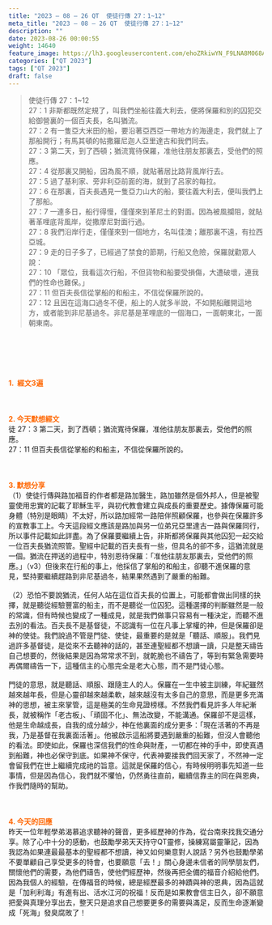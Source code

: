 ```yaml
---
title: "2023 – 08 – 26 QT  使徒行傳 27：1~12"
meta_title: "2023 – 08 – 26 QT  使徒行傳 27：1~12"
description: ""
date: 2023-08-26 00:00:55
weight: 14640
feature_image: https://lh3.googleusercontent.com/ehoZRkiwYN_F9LNA8M068AYxt73EavCZno-PD1cJRuf5BbSkQVUWr3gNEbt5kSs28Pb_Elg17kSrtf9ybWvojWoMV6I4tPM3vGRGDq6GkKkPdL2Gut4QAIw4-uykKUAtNiKgQKntvsU=w800
categories: ["QT 2023"]
tags: ["QT 2023"]
draft: false
---
```


<blockquote>使徒行傳 27：1~12<br />
27：1 非斯都既然定規了，叫我們坐船往義大利去，便將保羅和別的囚犯交給御營裏的一個百夫長，名叫猶流。<br />
27：2 有一隻亞大米田的船，要沿著亞西亞一帶地方的海邊走，我們就上了那船開行；有馬其頓的帖撒羅尼迦人亞里達古和我們同去。<br />
27：3 第二天，到了西頓；猶流寬待保羅，准他往朋友那裏去，受他們的照應。<br />
27：4 從那裏又開船，因為風不順，就貼著居比路背風岸行去。<br />
27：5 過了基利家、旁非利亞前面的海，就到了呂家的每拉。<br />
27：6 在那裏，百夫長遇見一隻亞力山大的船，要往義大利去，便叫我們上了那船。<br />
27：7 一連多日，船行得慢，僅僅來到革尼土的對面。因為被風攔阻，就貼著革哩底背風岸，從撒摩尼對面行過。<br />
27：8 我們沿岸行走，僅僅來到一個地方，名叫佳澳；離那裏不遠，有拉西亞城。<br />
27：9 走的日子多了，已經過了禁食的節期，行船又危險，保羅就勸眾人說：<br />
27：10 「眾位，我看這次行船，不但貨物和船要受損傷，大遭破壞，連我們的性命也難保。」<br />
27：11 但百夫長信從掌船的和船主，不信從保羅所說的。<br />
27：12 且因在這海口過冬不便，船上的人就多半說，不如開船離開這地方，或者能到非尼基過冬。非尼基是革哩底的一個海口，一面朝東北，一面朝東南。</blockquote><br />
&nbsp;<br />
<br />
&nbsp;<br />
<br />
<span style="color: #ff6600;"><strong>1.  經文3遍</strong></span><br />
<br />
&nbsp;<br />
<br />
<span style="color: #ff6600;"><strong>2. 今天默想經文<br />
</strong></span>徒 27：3 第二天，到了西頓；猶流寬待保羅，准他往朋友那裏去，受他們的照應。<br />
27：11 但百夫長信從掌船的和船主，不信從保羅所說的。<br />
<br />
&nbsp;<br />
<br />
<strong><span style="color: #ff6600;">3. 默想分享<br />
</span></strong>（1）使徒行傳與路加福音的作者都是路加醫生，路加雖然是個外邦人，但是被聖靈使用忠實的記載了耶穌生平，與初代教會建立與成長的重要歷史。據傳保羅可能身體（特別是眼睛）不太好，所以路加經常一路陪伴照顧保羅，也參與在保羅許多的宣教事工上。今天這段經文應該是路加與另一位弟兄亞里達古一路與保羅同行，所以事件記載如此詳盡。為了保羅要繼續上告，非斯都將保羅與其他囚犯一起交給一位百夫長猶流照管。聖經中記載的百夫長有一些，但具名的卻不多，這猶流就是一個。猶流在押送的過程中，特別恩待保羅：「准他往朋友那裏去，受他們的照應。」（v3）但後來在行船的事上，他採信了掌船的和船主，卻聽不進保羅的意見，堅持要繼續趕路到非尼基過冬，結果果然遇到了嚴重的船難。<br />
<br />
（2）恐怕不要說猶流，任何人站在這位百夫長的位置上，可能都會做出同樣的抉擇，就是聽從經驗豐富的船主，而不是聽從一位囚犯。這種選擇的判斷雖然是一般的常識，但有時候也變成了一種成見，就是我們做事只容易有一種決定，而聽不進去別的看法。百夫長不是基督徒，不認識有一位在凡事上掌權的神，但是保羅卻是神的使徒。我們說過不管是門徒、使徒，最重要的是就是「聽話、順服」。我們見過許多基督徒，是從來不去聽神的話的，甚至連聖經都不想讀一讀，只是整天禱告自己想要的，然後結果是因為常常求不到，就乾脆也不禱告了，等到有緊急需要時再偶爾禱告一下，這種信主的心態完全是老大心態，而不是門徒心態。<br />
<br />
門徒的意思，就是聽話、順服、跟隨主人的人。保羅在一生中被主訓練，年紀雖然越來越年長，但是心靈卻越來越柔軟，越來越沒有太多自己的意思，而是更多充滿神的思想，被主來掌管，這是極美的生命見證榜樣。不然我們看見許多人年紀漸長，就被稱作「老古板」、「頑固不化」、無法改變，不能溝通。保羅卻不是這樣，他是生命越成長，自我的成分越少，神在他裏面的成分更多：「現在活著的不再是我，乃是基督在我裏面活著」。他被啟示這船將要遇到嚴重的船難，但沒人會聽他的看法。即使如此，保羅也深信我們的性命與財產，一切都在神的手中，即使真遇到船難，神也必保守到底。如果神不保守，代表神要接我們回天家了，不然神一定會留我們在世上繼續完成祂的旨意。這就是保羅的信心，有時候明明事先知道一些事情，但是因為信心，我們就不懼怕，仍然勇往直前，繼續信靠主的同在與恩典，作我們隨時的幫助。<br />
<br />
&nbsp;<br />
<br />
<strong style="font-size: inherit;"><span style="color: #ff6600;">4. 今天的回應<br />
</span></strong>昨天一位年輕學弟渴慕追求聽神的聲音，更多經歷神的作為，從台南來找我交通分享。除了心中十分的感動，也鼓勵學弟天天持守QT靈修，操練寫屬靈筆記，因為我認為如果連最最基本的聖經都不想讀，神又如何樂意對人說話？另外也鼓勵學弟不要單顧自己享受更多的特會，也要願意「去！」關心身邊未信者的同學朋友們，關懷他們的需要，為他們禱告，使他們經歷神，然後再把全備的福音介紹給他們。因為我個人的經驗，在傳福音的時候，總是經歷最多的神蹟與神的恩典，因為這就是「加利利海」有進有出、活水江河的祝福！反而是如果教會信主日久，卻不願意把愛與真理分享出去，整天只是追求自己想要更多的需要與滿足，反而生命逐漸變成「死海」發臭腐敗了！<br />
<br />
<audio style="display: none;" controls="controls"></audio><br />
<br />
<audio style="display: none;" controls="controls"></audio><br />
<br />
<audio style="display: none;" controls="controls"></audio><br />
<br />
<audio style="display: none;" controls="controls"></audio><br />
<br />
<audio style="display: none;" controls="controls"></audio>
        